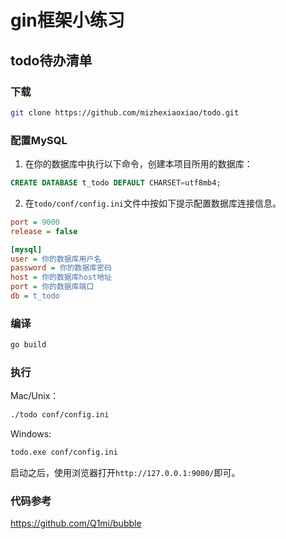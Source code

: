 # gin框架小练习
## todo待办清单

### 下载
```bash
git clone https://github.com/mizhexiaoxiao/todo.git
```
### 配置MySQL
1. 在你的数据库中执行以下命令，创建本项目所用的数据库：
```sql
CREATE DATABASE t_todo DEFAULT CHARSET=utf8mb4;
```
2. 在`todo/conf/config.ini`文件中按如下提示配置数据库连接信息。

```ini
port = 9000
release = false

[mysql]
user = 你的数据库用户名
password = 你的数据库密码
host = 你的数据库host地址
port = 你的数据库端口
db = t_todo
```

### 编译
```bash
go build
```

### 执行

Mac/Unix：
```bash
./todo conf/config.ini
```
Windows:
```bash
todo.exe conf/config.ini
```

启动之后，使用浏览器打开`http://127.0.0.1:9000/`即可。

### 代码参考
https://github.com/Q1mi/bubble
